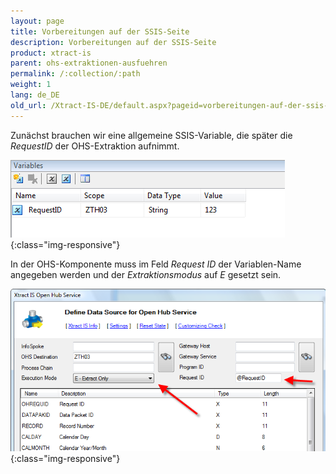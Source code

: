 ```yaml
---
layout: page
title: Vorbereitungen auf der SSIS-Seite
description: Vorbereitungen auf der SSIS-Seite
product: xtract-is
parent: ohs-extraktionen-ausfuehren
permalink: /:collection/:path
weight: 1
lang: de_DE
old_url: /Xtract-IS-DE/default.aspx?pageid=vorbereitungen-auf-der-ssis-seite
---
```


Zunächst brauchen wir eine allgemeine SSIS-Variable, die später die *RequestID* der OHS-Extraktion aufnimmt.

![Notification-Server-OHS-ExtractExe-01](/img/content/Notification-Server-OHS-ExtractExe-01.png){:class="img-responsive"} 


In der OHS-Komponente muss im Feld *Request ID* der Variablen-Name angegeben werden und der *Extraktionsmodus* auf *E* gesetzt sein.

![Notification-Server-OHS-ExtractExe-02](/img/content/Notification-Server-OHS-ExtractExe-02.png){:class="img-responsive"}


